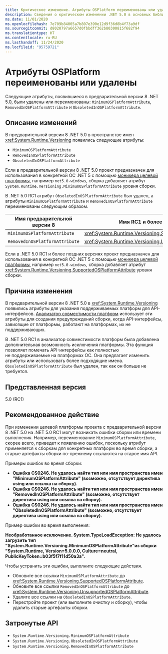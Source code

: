 ```yaml
---
title: Критическое изменение. Атрибуты OSPlatform переименованы или удалены
description: Сведения о критическом изменении .NET 5.0 в основных библиотеках .NET, где атрибуты платформы ОС, появившиеся в предварительной версии, были удалены или переименованы.
ms.date: 11/01/2020
ms.openlocfilehash: 7e709b84005a7b807e390e12d9f36d8b4f73a9df
ms.sourcegitcommit: d8020797a6657d0fbbdff362b80300815f682f94
ms.translationtype: HT
ms.contentlocale: ru-RU
ms.lasthandoff: 11/24/2020
ms.locfileid: "95759721"
---
```

# <a name="osplatform-attributes-renamed-or-removed"></a>Атрибуты OSPlatform переименованы или удалены

Следующие атрибуты, появившиеся в предварительной версии 8 .NET 5.0, были удалены или переименованы: `MinimumOSPlatformAttribute`, `RemovedInOSPlatformAttribute` и `ObsoletedInOSPlatformAttribute`.

## <a name="change-description"></a>Описание изменений

В предварительной версии 8 .NET 5.0 в пространстве имен <xref:System.Runtime.Versioning> появились следующие атрибуты:

- `MinimumOSPlatformAttribute`
- `RemovedInOSPlatformAttribute`
- `ObsoletedInOSPlatformAttribute`

Если в предварительной версии 8 .NET 5.0 проект предназначен для использования в конкретной ОС .NET 5 с помощью [моникера целевой платформы](../../../../standard/frameworks.md), например `net5.0-windows`, сборка добавляет атрибут `System.Runtime.Versioning.MinimumOSPlatformAttribute` уровня сборки.

В .NET 5.0 RC1 атрибут `ObsoletedInOSPlatformAttribute` был удален, а атрибуты `MinimumOSPlatformAttribute` и `RemovedInOSPlatformAttribute` переименованы следующим образом.

| Имя предварительной версии 8 | Имя RC1 и более поздних версий |
| - | - |
| `MinimumOSPlatformAttribute` | <xref:System.Runtime.Versioning.SupportedOSPlatformAttribute> |
| `RemovedInOSPlatformAttribute` | <xref:System.Runtime.Versioning.UnsupportedOSPlatformAttribute> |

Если в .NET 5.0 RC1 и более поздних версиях проект предназначен для использования в конкретной ОС .NET 5 с помощью [моникера целевой платформы](../../../../standard/frameworks.md), например `net5.0-windows`, сборка добавляет атрибут <xref:System.Runtime.Versioning.SupportedOSPlatformAttribute> уровня сборки.

## <a name="reason-for-change"></a>Причина изменения

В предварительной версии 8 .NET 5.0 в <xref:System.Runtime.Versioning> появились атрибуты для указания поддерживаемых платформ для API-интерфейсов. [Анализатор совместимости платформ](../../../../core/compatibility/code-analysis.md#ca1416-platform-compatibility) использует эти атрибуты для создания предупреждений сборки, когда API-интерфейсы, зависящие от платформы, работают на платформах, их не поддерживающих.

В .NET 5.0 RC1 в анализатор совместимости платформ была добавлена дополнительная возможность исключения платформы. Эта функция позволяет помечать API-интерфейсы как полностью не поддерживаемые на платформах ОС. Она предлагает изменить атрибуты или использовать более подходящие имена. `ObsoletedInOSPlatformAttribute` был удален, так как он больше не требуется.

## <a name="version-introduced"></a>Представленная версия

5.0 (RC1)

## <a name="recommended-action"></a>Рекомендованное действие

При изменении целевой платформы проекта с предварительной версии 8 .NET 5.0 на .NET 5.0 RC1 могут возникать ошибки сборки или времени выполнения. Например, переименование `MinimumOSPlatformAttribute`, скорее всего, приведет к появлению ошибок, поскольку атрибут применяется к сборкам для конкретных платформ во время сборки, а старые артефакты сборки по-прежнему ссылаются на старое имя API.

Примеры ошибок во время сборки:

- **Ошибка CS0246. Не удалось найти тип или имя пространства имен "MinimumOSPlatformAttribute" (возможно, отсутствует директива using или ссылка на сборку).**
- **Ошибка CS0246. Не удалось найти тип или имя пространства имен "RemovedInOSPlatformAttribute" (возможно, отсутствует директива using или ссылка на сборку).**
- **Ошибка CS0246. Не удалось найти тип или имя пространства имен "ObsoletedInOSPlatformAttribute" (возможно, отсутствует директива using или ссылка на сборку).**

Пример ошибки во время выполнения:

**Необработанное исключение. System.TypeLoadException: Не удалось загрузить тип "System.Runtime.Versioning.MinimumOSPlatformAttribute"из сборки "System.Runtime, Version=5.0.0.0, Culture=neutral, PublicKeyToken=b03f5f7f11d50a3a".**

Чтобы устранить эти ошибки, выполните следующие действия.

- Обновите все ссылки `MinimumOSPlatformAttribute` до <xref:System.Runtime.Versioning.SupportedOSPlatformAttribute>.
- Обновите все ссылки `RemovedInOSPlatformAttribute` до <xref:System.Runtime.Versioning.UnsupportedOSPlatformAttribute>.
- Удалите все ссылки на `ObsoletedInOSPlatformAttribute`.
- Перестройте проект (или выполните очистку и сборку), чтобы удалить старые артефакты сборки.

## <a name="affected-apis"></a>Затронутые API

- `System.Runtime.Versioning.MinimumOSPlatformAttribute`
- `System.Runtime.Versioning.ObsoletedInOSPlatformAttribute`
- `System.Runtime.Versioning.RemovedInOSPlatformAttribute`

<!--

### Category

Core .NET libraries

### Affected APIs

- `T:System.Runtime.Versioning.MinimumOSPlatformAttribute`
- `T:System.Runtime.Versioning.ObsoletedInOSPlatformAttribute`
- `T:System.Runtime.Versioning.RemovedInOSPlatformAttribute`

-->
